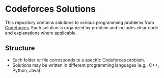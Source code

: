 # Codeforces Solutions

This repository contains solutions to various programming problems from [Codeforces](https://codeforces.com/). Each solution is organized by problem and includes clear code and explanations where applicable.

## Structure

- Each folder or file corresponds to a specific Codeforces problem.
- Solutions may be written in different programming languages (e.g., C++, Python, Java).